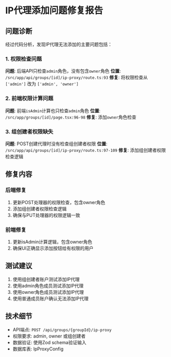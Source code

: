 # IP代理添加问题修复报告

## 问题诊断

经过代码分析，发现IP代理无法添加的主要问题包括：

### 1. 权限检查问题
**问题**: 后端API只检查`admin`角色，没有包含`owner`角色
**位置**: `/src/app/api/groups/[id]/ip-proxy/route.ts:93`
**修复**: 将权限检查从 `['admin']` 改为 `['admin', 'owner']`

### 2. 前端权限计算问题  
**问题**: 前端`isAdmin`计算也只检查`admin`角色
**位置**: `/src/app/groups/[id]/page.tsx:96-98`
**修复**: 添加`owner`角色检查

### 3. 组创建者权限缺失
**问题**: POST创建代理时没有检查组创建者权限
**位置**: `/src/app/api/groups/[id]/ip-proxy/route.ts:97-109`
**修复**: 添加组创建者权限检查逻辑

## 修复内容

### 后端修复
1. 更新POST处理器的权限检查，包含owner角色
2. 添加组创建者权限检查逻辑
3. 确保与PUT处理器的权限逻辑一致

### 前端修复
1. 更新isAdmin计算逻辑，包含owner角色
2. 确保UI正确显示添加按钮给有权限的用户

## 测试建议

1. 使用组创建者账户测试添加IP代理
2. 使用admin角色成员测试添加IP代理  
3. 使用owner角色成员测试添加IP代理
4. 使用普通成员账户确认无法添加IP代理

## 技术细节

- API端点: `POST /api/groups/{groupId}/ip-proxy`
- 权限要求: admin, owner 或组创建者
- 数据验证: 使用Zod schema验证输入
- 数据库表: IpProxyConfig